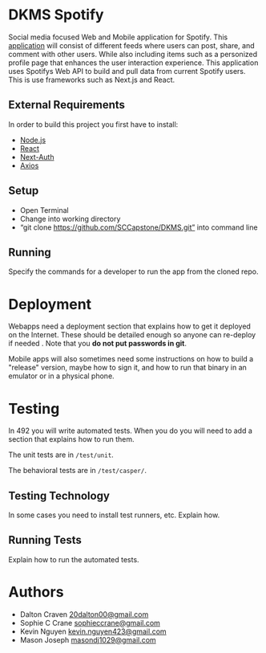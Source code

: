 # DKMS Spotify 

Social media focused Web and Mobile application for Spotify. This [application](https://github.com/SCCapstone/DKMS/wiki/Project-Description) will consist of different feeds where users can post, share, and comment with other users. While also including items such as a personized profile page that enhances the user interaction experience. This application uses Spotifys Web API to build and pull data from current Spotify users. This is use frameworks such as Next.js and React. 


## External Requirements

In order to build this project you first have to install:

* [Node.js](https://nodejs.org/en/)
* [React](https://reactjs.org/)
* [Next-Auth](https://next-auth.js.org/)
* [Axios](https://axios-http.com/docs/intro)

## Setup

* Open Terminal 
* Change into working directory 
* “git clone https://github.com/SCCapstone/DKMS.git” into command line

## Running

Specify the commands for a developer to run the app from the cloned repo.

# Deployment

Webapps need a deployment section that explains how to get it deployed on the 
Internet. These should be detailed enough so anyone can re-deploy if needed
. Note that you **do not put passwords in git**. 

Mobile apps will also sometimes need some instructions on how to build a
"release" version, maybe how to sign it, and how to run that binary in an
emulator or in a physical phone.

# Testing

In 492 you will write automated tests. When you do you will need to add a 
section that explains how to run them.

The unit tests are in `/test/unit`.

The behavioral tests are in `/test/casper/`.

## Testing Technology

In some cases you need to install test runners, etc. Explain how.

## Running Tests

Explain how to run the automated tests.

# Authors

* Dalton Craven 20dalton00@gmail.com
* Sophie C Crane sophieccrane@gmail.com
* Kevin Nguyen kevin.nguyen423@gmail.com
* Mason Joseph masondj1029@gmail.com

